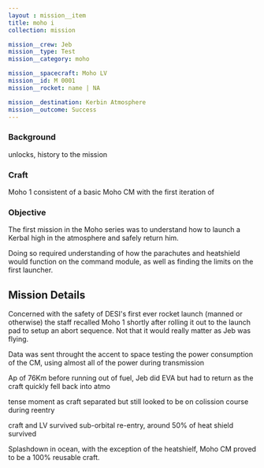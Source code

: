 ```yaml
---
layout : mission__item
title: moho i
collection: mission

mission__crew: Jeb
mission__type: Test
mission__category: moho

mission__spacecraft: Moho LV
mission__id: M 0001
mission__rocket: name | NA

mission__destination: Kerbin Atmosphere
mission__outcome: Success
---
```

<!-- small intro, delete comment -->

### Background
unlocks, history to the mission

### Craft
Moho 1 consistent of a basic Moho CM with the first iteration of

### Objective
The first mission in the Moho series was to understand how to launch a Kerbal high in the atmosphere and safely return him.

Doing so required understanding of how the parachutes and heatshield would function on the command module, as well as finding the limits on the first launcher.

## Mission Details
Concerned with the safety of DESI's first ever rocket launch (manned or otherwise) the staff recalled Moho 1 shortly after rolling it out to the launch pad to setup an abort sequence. Not that it would really matter as Jeb was flying.

Data was sent throught the accent to space testing the power consumption of the CM, using almost all of the power during transmission

Ap of 76Km before running out of fuel, Jeb did EVA but had to return as the craft quickly fell back into atmo

tense moment as craft separated but still looked to be on colission course during reentry

craft and LV survived sub-orbital re-entry, around 50% of heat shield survived

Splashdown in ocean, with the exception of the heatshielf, Moho CM proved to be a 100% reusable craft.
